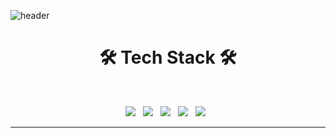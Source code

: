 ![header](https://capsule-render.vercel.app/api?type=waving!&color=gradient&height=300&section=header&text=SangWon%20Seo&fontAlign=70&fontSize=70&fontAlignY=30&fontColor=ffbf00)

<h1 align="center"><b>🛠 Tech Stack 🛠</b></h1>
</br>

<p align ="center">
<img src="https://img.shields.io/badge/flutter-02569B?style=flat-square&logo=flutter&logoColor=b8dff8"/></a> &nbsp
<img src="https://img.shields.io/badge/Dart-199ED9?style=flat-square&logo=Dart&logoColor=02569b"/></a> &nbsp
<img src="https://img.shields.io/badge/androidstudio-3DDC84?style=flat-square&logo=androidstudio&logoColor=white"/></a> &nbsp
<img src="https://img.shields.io/badge/HTML5-E34F26?style=flat-square&logo=HTML5&logoColor=white"/></a> &nbsp
<img src="https://img.shields.io/badge/CSS3-1572B6?style=flat-square&logo=CSS3&logoColor=white"/></a> &nbsp
</p>

<hr style="border: none;">
